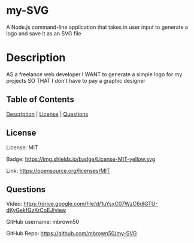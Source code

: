   # my-SVG
  A Node.js command-line application that takes in user input to generate a logo and save it as  an SVG file

  # Description
  AS a freelance web developer
  I WANT to generate a simple logo for my projects
  SO THAT I don't have to pay a graphic designer

  ## Table of Contents

  [Description](#description) | [License](#license) | [Questions](#questions)

  ## License
  
  License: MIT
  
  Badge: https://img.shields.io/badge/License-MIT-yellow.svg
  
  Link: https://opensource.org/licenses/MIT
  
  ## Questions

  Video: https://drive.google.com/file/d/1uYsxC07WzC6dlGTU-dKyGekfGzKrCoEJ/view
  
  GitHub username: mbrown50

  GitHub Repo: https://github.com/mbrown50/my-SVG